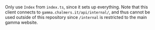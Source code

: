 Only use `Index` from `index.ts`, since it sets up everything.
Note that this client connects to `gamma.chalmers.it/api/internal/`, and thus cannot be used outside of this repository
since `/internal` is restricted to the main gamma website. 